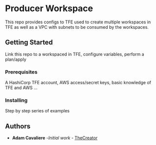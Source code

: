 # Producer Workspace

This repo provides configs to TFE used to create multiple workspaces in TFE as well as a VPC with subnets to be consumed by the workspaces.  

## Getting Started

Link this repo to a workspaced in TFE, configure variables, perform a plan/apply

### Prerequisites

A HashiCorp TFE account, AWS access/secret keys, basic knowledge of TFE and AWS ...

### Installing 

Step by step series of examples 

## Authors

* **Adam Cavaliere** -*Initial work* - [TheCreator](https://github.com/AdamCavaliere/TheCreator)
